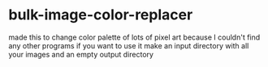 # bulk-image-color-replacer
made this to change color palette of lots of pixel art because I couldn't find any other programs if you want to use it make an input directory with all your images and an empty output directory
